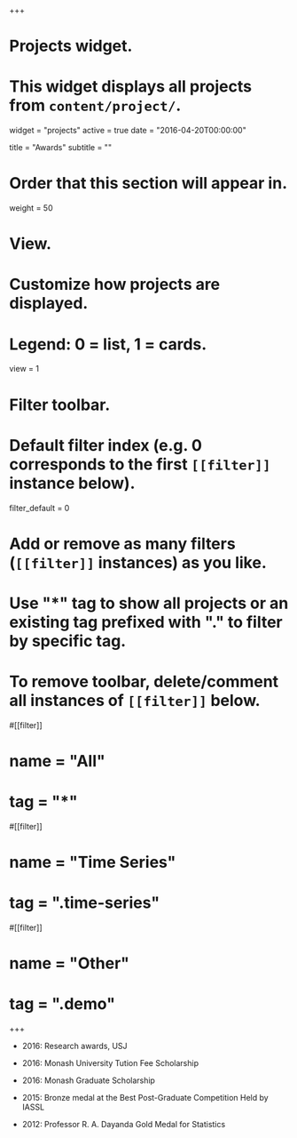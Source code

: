 +++
# Projects widget.
# This widget displays all projects from `content/project/`.
widget = "projects"
active = true
date = "2016-04-20T00:00:00"

title = "Awards"
subtitle = ""

# Order that this section will appear in.
weight = 50

# View.
# Customize how projects are displayed.
# Legend: 0 = list, 1 = cards.
view = 1

# Filter toolbar.

# Default filter index (e.g. 0 corresponds to the first `[[filter]]` instance below).
filter_default = 0

# Add or remove as many filters (`[[filter]]` instances) as you like.
# Use "*" tag to show all projects or an existing tag prefixed with "." to filter by specific tag.
# To remove toolbar, delete/comment all instances of `[[filter]]` below.
#[[filter]]
#  name = "All"
#  tag = "*"
  
#[[filter]]
#  name = "Time Series"
#  tag = ".time-series"

#[[filter]]
#  name = "Other"
#  tag = ".demo"

+++

- 2016: Research awards, USJ

- 2016: Monash University Tution Fee Scholarship

- 2016: Monash Graduate Scholarship

- 2015: Bronze medal at the Best Post-Graduate Competition Held by IASSL

- 2012: Professor R. A. Dayanda Gold Medal for Statistics
 